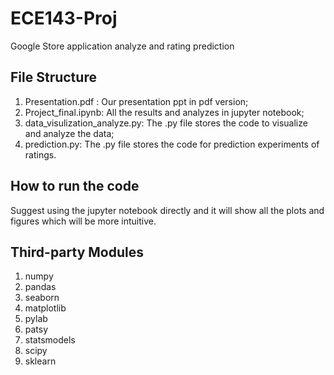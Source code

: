 # ECE143-Proj
Google Store application analyze and rating prediction

## File Structure
1. Presentation.pdf : Our presentation ppt in pdf version;
2. Project_final.ipynb: All the results and analyzes in jupyter notebook;
3. data_visulization_analyze.py: The .py file stores the code to visualize and analyze the data;
4. prediction.py: The .py file stores the code for prediction experiments of ratings.

## How to run the code
Suggest using the jupyter notebook directly and it will show all the plots and figures which will be more intuitive.

## Third-party Modules
1. numpy
2. pandas
3. seaborn
4. matplotlib
5. pylab
6. patsy
7. statsmodels
8. scipy
9. sklearn